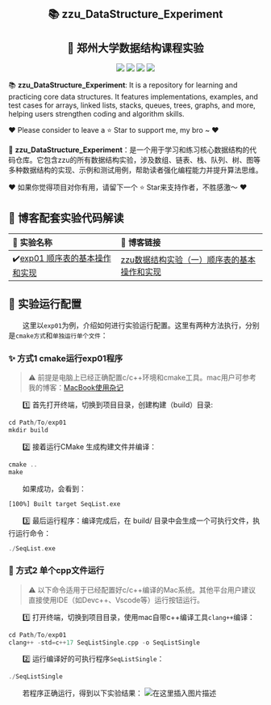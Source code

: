 <div align="center">
  <p align="center">
    <h2>📚 zzu_DataStructure_Experiment</h2>
    <h2>🐑 郑州大学数据结构课程实验</h2>
</p>
  <div align='center'>
      <img src=https://img.shields.io/badge/Language-C++-brightgreen.svg >
      <img src=https://img.shields.io/github/forks/haozheguo/zzu_DataStructure_Experiment.svg?style=dark >
      <img src=https://img.shields.io/github/stars/haozheguo/zzu_DataStructure_Experiment.svg?style=dark >
      <img src=https://img.shields.io/badge/License-Apache-turquoise.svg >
  </div>
</div>

📚 **zzu\_DataStructure\_Experiment**: It is a repository for learning and practicing core data structures. It features implementations, examples, and test cases for arrays, linked lists, stacks, queues, trees, graphs, and more, helping users strengthen coding and algorithm skills.

♥️ Please consider to leave a ⭐️ Star to support me, my bro ~ ♥️

🐑 **zzu\_DataStructure\_Experiment**：是一个用于学习和练习核心数据结构的代码仓库。它包含zzu的所有数据结构实验，涉及数组、链表、栈、队列、树、图等多种数据结构的实现、示例和测试用例，帮助读者强化编程能力并提升算法思维。

♥️ 如果你觉得项目对你有用，请留下一个 ⭐️ Star来支持作者，不胜感激～ ♥️

## 🎨 博客配套实验代码解读

| 📖 实验名称                                                                               | 📖 博客链接     |
| :------------------------------------------------------------------------------------------- | :------------ | 
| ✔️[exp01 顺序表的基本操作和实现]([https://](https://github.com/haozheguo/zzu_DataStructure_Experiment/tree/main/exp01))                              |    [zzu数据结构实验（一）顺序表的基本操作和实现](https://blog.csdn.net/qq_60587145/article/details/152922364?spm=1001.2014.3001.5502)



## 💫 实验运行配置

&emsp;&emsp;这里以`exp01`为例，介绍如何进行实验运行配置。这里有两种方法执行，分别是`cmake方式`和`单独运行单个文件`：

### ✨ 方式1 cmake运行exp01程序

> ⚠️ 前提是电脑上已经正确配置c/c++环境和cmake工具。mac用户可参考我的博客：[MacBook使用杂记](https://blog.csdn.net/qq_60587145/article/details/152934108?sharetype=blogdetail&sharerId=152934108&sharerefer=PC&sharesource=qq_60587145&spm=1011.2480.3001.8118)

&emsp;&emsp;:one: 首先打开终端，切换到项目目录，创建构建（build）目录:

```cpp
cd Path/To/exp01
mkdir build
```

&emsp;&emsp;:two: 接着运行CMake 生成构建文件并编译：

```cpp
cmake ..
make
```

&emsp;&emsp;如果成功，会看到：

```bash
[100%] Built target SeqList.exe
```

&emsp;&emsp;:three: 最后运行程序：编译完成后，在 build/ 目录中会生成一个可执行文件，执行运行命令：

```cpp
./SeqList.exe
```

### 🧠 方式2 单个cpp文件运行

> ⚠️ 以下命令适用于已经配置好c/c++编译的Mac系统。其他平台用户建议直接使用IDE（如Devc++、Vscode等）运行按钮运行。

&emsp;&emsp;:one: 打开终端，切换到项目目录，使用mac自带c++编译工具`clang++`编译：

```cpp
cd Path/To/exp01
clang++ -std=c++17 SeqListSingle.cpp -o SeqListSingle
```

&emsp;&emsp;:two: 运行编译好的可执行程序`SeqListSingle`：

```cpp
./SeqListSingle
```

&emsp;&emsp;若程序正确运行，得到以下实验结果：
![在这里插入图片描述](https://i-blog.csdnimg.cn/direct/01687137d0814a9fbad75aa1b824549c.png)



